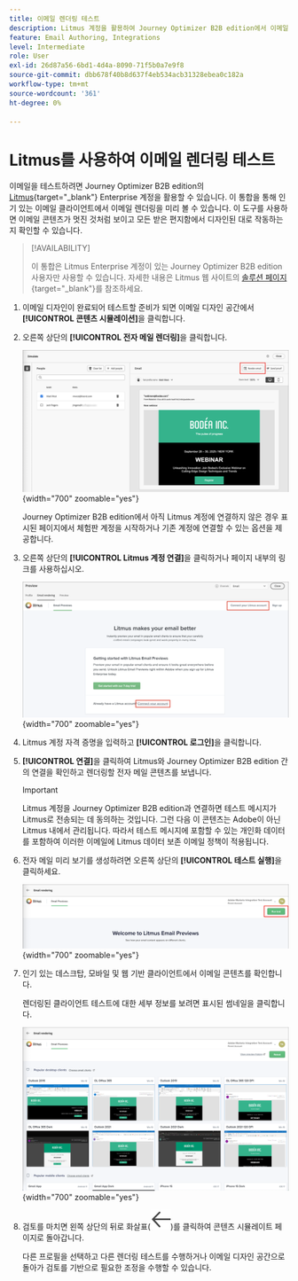 ```yaml
---
title: 이메일 렌더링 테스트
description: Litmus 계정을 활용하여 Journey Optimizer B2B edition에서 이메일에 대한 렌더링을 테스트하는 방법을 알아봅니다.
feature: Email Authoring, Integrations
level: Intermediate
role: User
exl-id: 26d87a56-6bd1-4d4a-8090-71f5b0a7e9f8
source-git-commit: dbb678f40b8d637f4eb534acb31328ebea0c182a
workflow-type: tm+mt
source-wordcount: '361'
ht-degree: 0%

---
```


# Litmus를 사용하여 이메일 렌더링 테스트

이메일을 테스트하려면 Journey Optimizer B2B edition의 [Litmus](https://www.litmus.com/email-testing){target="_blank"} Enterprise 계정을 활용할 수 있습니다. 이 통합을 통해 인기 있는 이메일 클라이언트에서 이메일 렌더링을 미리 볼 수 있습니다. 이 도구를 사용하면 이메일 콘텐츠가 멋진 것처럼 보이고 모든 받은 편지함에서 디자인된 대로 작동하는지 확인할 수 있습니다.

>[!AVAILABILITY]
>
>이 통합은 Litmus Enterprise 계정이 있는 Journey Optimizer B2B edition 사용자만 사용할 수 있습니다. 자세한 내용은 Litmus 웹 사이트의 [솔루션 페이지](https://www.litmus.com/solutions/esp/adobe-journey-optimizer){target="_blank"}를 참조하세요.

1. 이메일 디자인이 완료되어 테스트할 준비가 되면 이메일 디자인 공간에서 **[!UICONTROL 콘텐츠 시뮬레이션]**&#x200B;을 클릭합니다.

1. 오른쪽 상단의 **[!UICONTROL 전자 메일 렌더링]**&#x200B;을 클릭합니다.

   ![전자 메일 렌더링 단추](./assets/email-simulate-render-button.png){width="700" zoomable="yes"}

   Journey Optimizer B2B edition에서 아직 Litmus 계정에 연결하지 않은 경우 표시된 페이지에서 체험판 계정을 시작하거나 기존 계정에 연결할 수 있는 옵션을 제공합니다.

1. 오른쪽 상단의 **[!UICONTROL Litmus 계정 연결]**&#x200B;을 클릭하거나 페이지 내부의 링크를 사용하십시오.

   ![Litmus 계정 연결](./assets/email-simulate-render-litmus-connect.png){width="700" zoomable="yes"}

1. Litmus 계정 자격 증명을 입력하고 **[!UICONTROL 로그인]**&#x200B;을 클릭합니다.

1. **[!UICONTROL 연결]**&#x200B;을 클릭하여 Litmus와 Journey Optimizer B2B edition 간의 연결을 확인하고 렌더링할 전자 메일 콘텐츠를 보냅니다.

   >[!IMPORTANT]
   >
   >Litmus 계정을 Journey Optimizer B2B edition과 연결하면 테스트 메시지가 Litmus로 전송되는 데 동의하는 것입니다. 그런 다음 이 콘텐츠는 Adobe이 아닌 Litmus 내에서 관리됩니다. 따라서 테스트 메시지에 포함할 수 있는 개인화 데이터를 포함하여 이러한 이메일에 Litmus 데이터 보존 이메일 정책이 적용됩니다.

1. 전자 메일 미리 보기를 생성하려면 오른쪽 상단의 **[!UICONTROL 테스트 실행]**&#x200B;을 클릭하세요.

   ![리트머스 렌더링 테스트 실행](./assets/email-simulate-render-litmus-run-test.png){width="700" zoomable="yes"}

1. 인기 있는 데스크탑, 모바일 및 웹 기반 클라이언트에서 이메일 콘텐츠를 확인합니다.

   렌더링된 클라이언트 테스트에 대한 세부 정보를 보려면 표시된 썸네일을 클릭합니다.

   ![리트머스 이메일 미리 보기](./assets/email-simulate-render-litmus-previews.png){width="700" zoomable="yes"}

1. 검토를 마치면 왼쪽 상단의 뒤로 화살표(![필터 표시 또는 숨기기 아이콘](../../assets/do-not-localize/icon_back-arrow.svg))를 클릭하여 콘텐츠 시뮬레이트 페이지로 돌아갑니다.

   다른 프로필을 선택하고 다른 렌더링 테스트를 수행하거나 이메일 디자인 공간으로 돌아가 검토를 기반으로 필요한 조정을 수행할 수 있습니다.
